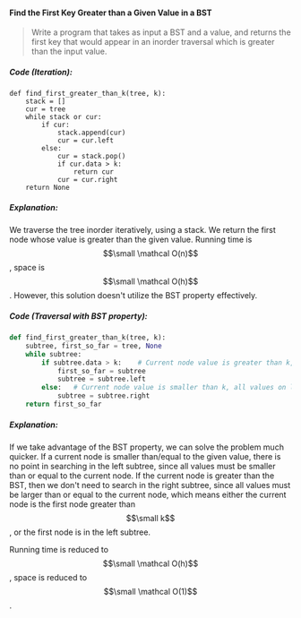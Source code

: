 #### Find the First Key Greater than a Given Value in a BST

> Write a program that takes as input a BST and a value, and returns the first key that would appear in an inorder traversal which is greater than the input value.

##### Code \(Iteration\):

```
def find_first_greater_than_k(tree, k):
    stack = []
    cur = tree
    while stack or cur:
        if cur:
            stack.append(cur)
            cur = cur.left
        else:
            cur = stack.pop()
            if cur.data > k:
                return cur
            cur = cur.right
    return None
```

##### Explanation:

We traverse the tree inorder iteratively, using a stack. We return the first node whose value is greater than the given value. Running time is $$\small \mathcal  O(n)$$, space is $$\small \mathcal O(h)$$. However, this solution doesn't utilize the BST property effectively. 

##### Code \(Traversal with BST property\):

```py
def find_first_greater_than_k(tree, k):
    subtree, first_so_far = tree, None
    while subtree:
        if subtree.data > k:    # Current node value is greater than k, all values on right is greater than k
            first_so_far = subtree
            subtree = subtree.left
        else:   # Current node value is smaller than k, all values on left side is smaller than k
            subtree = subtree.right
    return first_so_far
```

##### Explanation:

If we take advantage of the BST property, we can solve the problem much quicker. If a current node is smaller than/equal to the given value, there is no point in searching in the left subtree, since all values must be smaller than or equal to the current node. If the current node is greater than the BST, then we don't need to search in the right subtree, since all values must be larger than or equal to the current node, which means either the current node is the first node greater than $$\small k$$, or the first node is in the left subtree. 

Running time is reduced to $$\small \mathcal O(h)$$, space is reduced to $$\small \mathcal O(1)$$.

